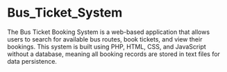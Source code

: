 # Bus_Ticket_System
The Bus Ticket Booking System is a web-based application that allows users to search for available bus routes, book tickets, and view their bookings. This system is built using PHP, HTML, CSS, and JavaScript without a database, meaning all booking records are stored in text files for data persistence.
